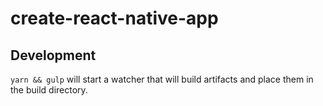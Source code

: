 # create-react-native-app

## Development

`yarn && gulp` will start a watcher that will build artifacts and place them in the build directory.
